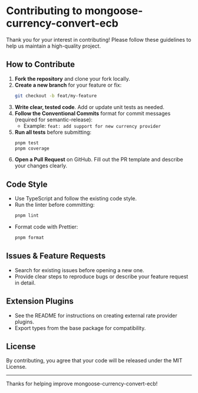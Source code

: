 # Contributing to mongoose-currency-convert-ecb

Thank you for your interest in contributing! Please follow these guidelines to help us maintain a high-quality project.

## How to Contribute

1. **Fork the repository** and clone your fork locally.
2. **Create a new branch** for your feature or fix:
   ```sh
   git checkout -b feat/my-feature
   ```
3. **Write clear, tested code**. Add or update unit tests as needed.
4. **Follow the Conventional Commits** format for commit messages (required for semantic-release):
   - Example: `feat: add support for new currency provider`
5. **Run all tests** before submitting:
   ```sh
   pnpm test
   pnpm coverage
   ```
6. **Open a Pull Request** on GitHub. Fill out the PR template and describe your changes clearly.

## Code Style
- Use TypeScript and follow the existing code style.
- Run the linter before committing:
  ```sh
  pnpm lint
  ```
- Format code with Prettier:
  ```sh
  pnpm format
  ```

## Issues & Feature Requests
- Search for existing issues before opening a new one.
- Provide clear steps to reproduce bugs or describe your feature request in detail.

## Extension Plugins
- See the README for instructions on creating external rate provider plugins.
- Export types from the base package for compatibility.

## License
By contributing, you agree that your code will be released under the MIT License.

---

Thanks for helping improve mongoose-currency-convert-ecb!